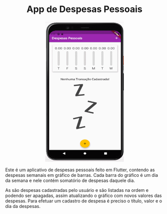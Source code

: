 <h1 align="center">App de Despesas Pessoais</h1>

<p align="center">
 <img width="250" height="450" src="assets\images\app_despesas.gif">
</p>

Este é um aplicativo de despesas pessoais feito em Flutter, contendo as despesas semanais em gráfico de barras. Cada barra do gráfico é um dia da semana e nele contém somatório de despesas daquele dia.

As são despesas cadastradas pelo usuário e são listadas na ordem e podendo ser apagadas, assim atualizando o gráfico com novos valores das despesas. Para efetuar um cadastro de despesa é preciso o título, valor e o dia da despesas.

